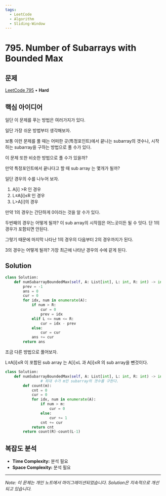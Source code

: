 ```yaml
---
tags:
  - LeetCode
  - Algorithm
  - Sliding-Window
---
```


# 795. Number of Subarrays with Bounded Max

## 문제

[LeetCode 795](https://leetcode.com/problems/number-of-subarrays-with-bounded-maximum/) • **Hard**

## 핵심 아이디어

일단 이 문제를 푸는 방법은 여러가지가 있다.

일단 가장 쉬운 방법부터 생각해보자.

  

보통 이런 문제를 풀 때는 어떠한 곳(특정포인트)에서 끝나는 subarray의 갯수나, 시작하는 subarray을 구하는 방법으로 풀 수가 있다.

  

이 문제 또한 비슷한 방법으로 풀 수가 있을까?

  

만약 특정포인트에서 끝나다고 할 때 sub array 는 몇개가 될까?

일단 경우의 수를 나누어 보자.

1. A[i] >R 인 경우
2. L≤A[i]≤R 인 경우
3. L>A[i]의 경우

만약 1의 경우는 간단하게 0이라는 것을 알 수가 있다.

두번째의 경우는 어떻게 될까? 이 sub array의 시작점은 어느곳이든 될 수 잇다. 단 1의 경우가 포함되면 안된다.

그렇기 때문에 마지막 나타난 1의 경우의 다음부터 2의 경우까지가 된다.

3의 경우는 어떻게 될까? 가장 최근에 나타난 경우의 수에 같게 된다.

## Solution

```python
class Solution:
    def numSubarrayBoundedMax(self, A: List[int], L: int, R: int) -> int:
        prev = -1
        ans = 0
        cur = 0
        for idx, num in enumerate(A):
            if num > R:
                cur = 0
                prev = idx
            elif L <= num <= R:
                cur = idx - prev
            else:
                cur = cur
            ans += cur
        return ans 
```

  

조금 다른 방법으로 풀어보자.

L≤A[i]≤R 이 포함된 sub array 는 A[i]≤L 과 A[i]≤R 의 sub array을 뺀것이다.

  

```python
class Solution:
    def numSubarrayBoundedMax(self, A: List[int], L: int, R: int) -> int:
				# 최대 수가 m인 subarray의 갯수를 구한다.
        def count(m):
            cnt = 0
            cur = 0
            for idx, num in enumerate(A):
                if num > m:
                    cur = 0
                else:
                    cur += 1
                cnt += cur
            return cnt
        return count(R)-count(L-1)
```

## 복잡도 분석

- **Time Complexity:** 분석 필요
- **Space Complexity:** 분석 필요


---

*Note: 이 문제는 개인 노트에서 마이그레이션되었습니다. Solution은 지속적으로 개선되고 있습니다.*

